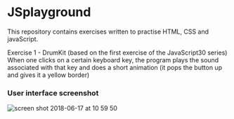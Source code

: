 # JSplayground #

This repository contains exercises written to practise HTML, CSS and javaScript.

Exercise 1 - DrumKit (based on the first exercise of the JavaScript30 series)
When one clicks on a certain keyboard key, the program plays the sound associated with that key and does a short animation (it pops the button up and gives it a yellow border)

### User interface screenshot
![screen shot 2018-06-17 at 10 59 50](https://user-images.githubusercontent.com/33669463/41506874-0f1a4d8c-721e-11e8-98f1-bf80ef785fb1.png)
